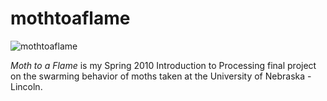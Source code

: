 # mothtoaflame


![mothtoaflame](https://cloud.githubusercontent.com/assets/15080085/10718771/60bdcd16-7b37-11e5-94b0-5963a425bf6d.gif)

_Moth to a Flame_ is my Spring 2010 Introduction to Processing final project on the swarming behavior of moths taken at the University of Nebraska - Lincoln. 
